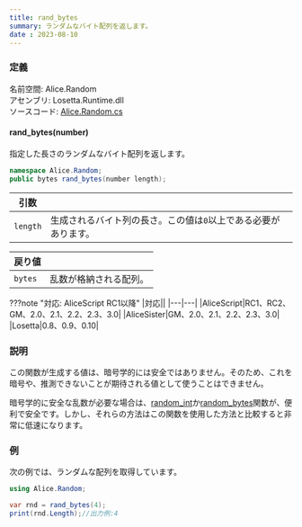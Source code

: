 ```yaml
---
title: rand_bytes
summary: ランダムなバイト配列を返します。
date : 2023-08-10
---
```


### 定義
名前空間: Alice.Random<br/>
アセンブリ: Losetta.Runtime.dll<br/>
ソースコード: [Alice.Random.cs](https://github.com/WSOFT-Project/Losetta/blob/master/Losetta.Runtime/Alice.Random.cs)

#### rand_bytes(number)

指定した長さのランダムなバイト配列を返します。

```cs title="AliceScript"
namespace Alice.Random;
public bytes rand_bytes(number length);
```

|引数| |
|-|-|
|`length`|生成されるバイト列の長さ。この値は`0`以上である必要があります。|

|戻り値| |
|-|-|
|`bytes`|乱数が格納される配列。|


???note "対応: AliceScript RC1以降"
    |対応||
    |---|---|
    |AliceScript|RC1、RC2、GM、2.0、2.1、2.2、2.3、3.0|
    |AliceSister|GM、2.0、2.1、2.2、2.3、3.0|
    |Losetta|0.8、0.9、0.10|

### 説明
この関数が生成する値は、暗号学的には安全ではありません。そのため、これを暗号や、推測できないことが期待される値として使うことはできません。

暗号学的に安全な乱数が必要な場合は、[random_int](./random_int.md)か[random_bytes](./random_bytes.md)関数が、便利で安全です。しかし、それらの方法はこの関数を使用した方法と比較すると非常に低速になります。

### 例
次の例では、ランダムな配列を取得しています。

```cs title="AliceScript"
using Alice.Random;

var rnd = rand_bytes(4);
print(rnd.Length);//出力例:4
```